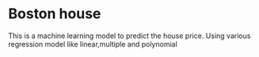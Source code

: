 # Boston house
 This is a machine learning model to predict the house price. 
 Using various regression model like linear,multiple and polynomial
